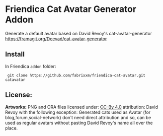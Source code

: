 # Friendica Cat Avatar Generator Addon

Generate a default avatar based on David Revoy's cat-avatar-generator https://framagit.org/Deevad/cat-avatar-generator
 
## Install

In Friendica `addon` folder:
 
     git clone https://github.com/fabrixxm/friendica-cat-avatar.git catavatar


## License:

**Artworks:**
PNG and ORA files licensed under: [CC-By 4.0](https://creativecommons.org/licenses/by/4.0/) 
attribution: David Revoy with the following exception: 
Generated cats used as Avatar (for blog,forum,social-network) don't need direct 
attribution and so, can be used as regular avatars without pasting David Revoy's 
name all over the place.

